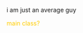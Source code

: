 i am just an average guy

<html>
<head>
<style>
.main{
color:#ffcc00;
}
</style>
</head>

<body>
<div class="main">
main class?
</div>
</body>
</html>
